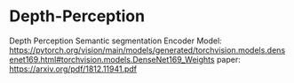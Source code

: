 # Depth-Perception
Depth Perception Semantic segmentation 
Encoder Model: https://pytorch.org/vision/main/models/generated/torchvision.models.densenet169.html#torchvision.models.DenseNet169_Weights
paper: https://arxiv.org/pdf/1812.11941.pdf